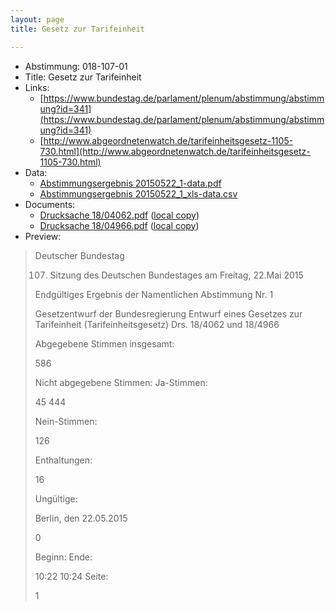 ```yaml
---
layout: page
title: Gesetz zur Tarifeinheit

---
```


* Abstimmung: 018-107-01
* Title: Gesetz zur Tarifeinheit
* Links: 
    * [https://www.bundestag.de/parlament/plenum/abstimmung/abstimmung?id=341](https://www.bundestag.de/parlament/plenum/abstimmung/abstimmung?id=341)
    * [http://www.abgeordnetenwatch.de/tarifeinheitsgesetz-1105-730.html](http://www.abgeordnetenwatch.de/tarifeinheitsgesetz-1105-730.html)
* Data: 
    * [Abstimmungsergebnis 20150522_1-data.pdf](/abstimmungsliste/20150522_1-data.pdf)
    * [Abstimmungsergebnis 20150522_1_xls-data.csv](/abstimmungsliste/analyses/20150522_1_xls-data.csv)
* Documents: 
    * [Drucksache 18/04062.pdf](http://dip21.bundestag.de/dip21/btd/18/040/1804062.pdf) ([local copy](/abstimmungsdaten/018-107-01/1804062.pdf))
    * [Drucksache 18/04966.pdf](http://dip21.bundestag.de/dip21/btd/18/049/1804966.pdf) ([local copy](/abstimmungsdaten/018-107-01/1804966.pdf))
* Preview: 
> Deutscher Bundestag
> 
> 107. Sitzung des Deutschen Bundestages
> am Freitag, 22.Mai 2015
> 
> Endgültiges Ergebnis der Namentlichen Abstimmung Nr. 1
> 
> Gesetzentwurf der Bundesregierung
> Entwurf eines Gesetzes zur Tarifeinheit (Tarifeinheitsgesetz)
> Drs. 18/4062 und 18/4966
> 
> Abgegebene Stimmen insgesamt:
> 
> 586
> 
> Nicht abgegebene Stimmen:
> Ja-Stimmen:
> 
> 45
> 444
> 
> Nein-Stimmen:
> 
> 126
> 
> Enthaltungen:
> 
> 16
> 
> Ungültige:
> 
> Berlin, den 22.05.2015
> 
> 0
> 
> Beginn:
> Ende:
> 
> 10:22
> 10:24
> Seite:
> 
> 1
> 
> 

